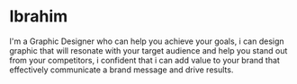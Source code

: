 # Ibrahim
I'm a Graphic Designer who can help you achieve your goals, i can design graphic that will resonate with your target audience and help you stand out from your competitors, i confident that i can add value to your brand that effectively communicate a brand message and drive results.
